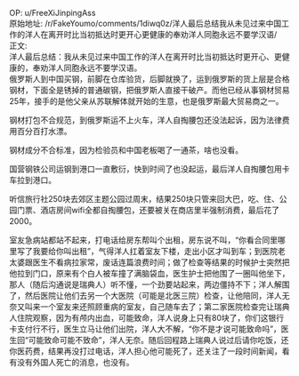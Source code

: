 
OP: u/FreeXiJinpingAss  
原始地址: /r/FakeYoumo/comments/1diwq0z/洋人最后总结我从未见过来中国工作的洋人在离开时比当初抵达时更开心更健康的奉劝洋人同胞永远不要学汉语/  
正文:  
洋人最后总结：我从未见过来中国工作的洋人在离开时比当初抵达时更开心、更健康的，奉劝洋人同胞永远不要学汉语。  
俄罗斯人到中国买钢，前脚在仓库验货，后脚就换了，运到俄罗斯的货上层是合格钢材，下面全是锈掉的普通碳钢，把俄罗斯人直接干破产。而他已经从事钢材贸易25年，接手的是他父亲从苏联解体就开始的生意，也是俄罗斯最大贸易商之一。

钢材打包不合规范，到俄罗斯运不上火车，洋人自掏腰包还没法起诉，因为法律费用百分百打水漂。

钢材成分不合标准，因为检验员和中国老板喝了一通茶，啥也没看。

国营钢铁公司运钢到港口一直敷衍，快到时间了也没起运，最后洋人自掏腰包用卡车拉到港口。

听信旅行社250块去郊区主题公园过周末，结果250块只管来回大巴，吃、住、公园门票、酒店房间wifi全都自掏腰包，还要被关在商店里半强制消费，最后花了2000。

室友急病站都站不起来，打电话给房东帮叫个出租，房东说不叫，“你看合同里哪里写了我要给你叫出租”，气得洋人扛着室友下楼，走出小区才叫到车；到医院老太婆跟医生不看病拉家常，废话连篇浪费时间；做了检查等结果的时候护士突然把他拉到门口，原来有个白人被车撞了满脑袋血，医生护士把他围了一圈叫他坐下，那人（随后沟通说是瑞典人）听不懂，一个劲要站起来，两边僵持不下；洋人解围了，然后医院让他们去另一个大医院（可能是北医三院）检查，让他陪同，洋人无奈又叫来一个室友来还照顾重病的室友，自己随车去了；第二家医院检查完让瑞典人住院观察，因为有颅内出血，可能致命，洋人说身上只有80块了，你们这银行卡支付行不行，医生立马让他们出院，洋人大不解，“你不是才说可能致命吗”，医生回“可能致命可能不致命”，洋人无奈。随后回程路上瑞典人说过后请你吃饭，还你医药费，结果再没打过电话，洋人担心他可能死了，还关注了一段时间新闻，看有没有外国人死亡的消息，也没有。
